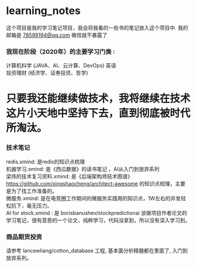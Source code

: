 
# learning_notes
这个项目是我的学习笔记项目，我会将我看的一些书的笔记放入这个项目中. 
我的邮箱是 78599194@qq.com
微信就不暴露了

### 我现在阶段（2020年）的主要学习门类 :
计算机科学 (JAVA、AI、云计算、DevOps) 
英语  
投资理财 (经济学、证券投资、哲学)  

# 只要我还能继续做技术，我将继续在技术这片小天地中坚持下去，直到彻底被时代所淘汰。

### 技术笔记
redis.xmind: 是redis的知识点梳理  
机器学习.xmind: 是《西瓜数据》的读书笔记 ，AI从入门到放弃系列  
梁伟的技术复习资料.xmind: 是《后端架构师技术图谱》https://github.com/xingshaocheng/architect-awesome 的知识点梳理，主要是为了找工作准备的。  
微服务.xmind: 是在电竞圈工作期间的微服务实践用的知识点，1W左右的并发轻松抗下，毫无压力。  
AI for stock.xmind : 是 borisbanushev/stockpredictionai 该做项目作者论文的学习笔记，很有意思的一个论文，纯粹学习，代码没拿到，所以没有深入学习到。  


### 商品期货投资
请参考 lancewliang/cotton_database 工程, 基本面分析精髓都在里面了, 入门到放弃系列。

